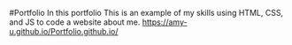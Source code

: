 #Portfolio
In this portfolio This is an example of my skills using HTML, CSS, and JS to code a website about me.
https://amy-u.github.io/Portfolio.github.io/
